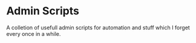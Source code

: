 # Admin Scripts
A colletion of usefull admin scripts for automation and stuff which I forget every once in a while.